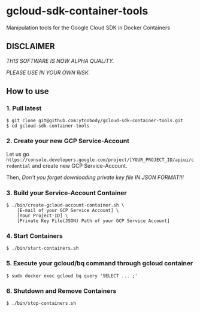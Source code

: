 # gcloud-sdk-container-tools

Manipulation tools for the Google Cloud SDK in Docker Containers

## DISCLAIMER

*THIS SOFTWARE IS NOW ALPHA QUALITY.*

*PLEASE USE IN YOUR OWN RISK.*

## How to use

### 1. Pull latest

    $ git clone git@github.com:ytnobody/gcloud-sdk-container-tools.git
    $ cd gcloud-sdk-container-tools

### 2. Create your new GCP Service-Account

Let us go `https://console.developers.google.com/project/[YOUR_PROJECT_ID/apiui/credential` and create new GCP Service-Account.

Then, *Don't you forget downloading  private key file IN JSON FORMAT!!!*

### 3. Build your Service-Account Container

    $ ./bin/create-gcloud-account-container.sh \
        [E-mail of your GCP Service Account] \
        [Your Project-ID] \
        [Private Key File(JSON) Path of your GCP Service Account]


### 4. Start Containers

    $ ./bin/start-containers.sh

### 5. Execute your gcloud/bq command through gcloud container

    $ sudo docker exec gcloud bq query 'SELECT ... ;'

### 6. Shutdown and Remove Containers

    $ ./bin/stop-containers.sh


